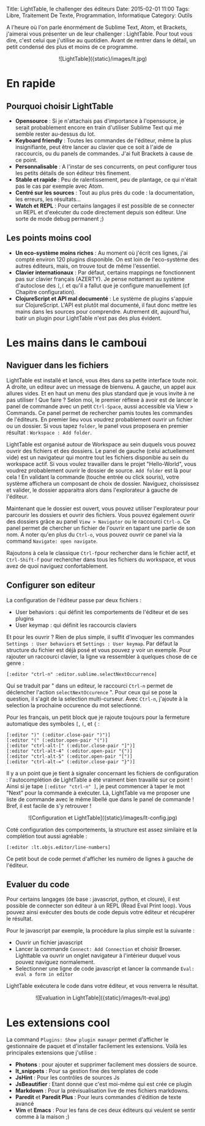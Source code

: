 Title: LightTable, le challenger des éditeurs
Date: 2015-02-01 11:00
Tags: Libre, Traitement De Texte, Programmation, Informatique
Category: Outils

A l'heure où l'on parle énormément de Sublime Text, Atom, et Brackets, j'aimerai vous présenter un de leur challenger : LightTable. Pour tout vous dire, c'est celui que j'utilise au quotidien. Avant de rentrer dans le détail, un petit condensé des plus et moins de ce programme.

<center>![LightTable]({static}/images/lt.jpg)</center>

# En rapide

## Pourquoi choisir LightTable

- **Opensource** : Si je n'attachais pas d'importance à l'opensource, je serait probablement encore en train d'utiliser Sublime Text qui me semble rester au-dessus du lot.
- **Keyboard friendly** : Toutes les commandes de l'éditeur, même la plus insignifiante, peut être lancer au clavier que ce soit à l'aide de raccourcis, ou du panels de commandes. J'ai fuit Brackets à cause de ce point.
- **Personnalisable** : A l'instar de ses concurrents, on peut configurer tous les petits détails de son éditeur très finement.
- **Stable et rapide** : Peu de ralentissement, peu de plantage, ce qui n'était pas le cas par exemple avec Atom.
- **Centré sur les sources** : Tout au plus près du code : la documentation, les erreurs, les résultats...
- **Watch et REPL** : Pour certains langages il est possible de se connecter un REPL et d'exécuter du code directement depuis son éditeur. Une sorte de mode debug permanent ;)

## Les points moins cool

- **Un eco-système moins riches** : Au moment où j'écrit ces lignes, j'ai compté environ 120 plugins disponible. On est loin de l'eco-système des autres éditeurs, mais, on trouve tout de même l'essentiel.
- **Clavier internationaux** : Par défaut, certains mappings ne fonctionnent pas sur clavier français (AZERTY). Je pense nottament au système d'autoclose des `[`,`(` et qu'il a fallut que je configure manuellement (cf Chapitre configuration).
- **ClojureScript et API mal documenté** : Le système de plugins s'appuie sur ClojureScript. L'API est plutôt mal documenté, il faut donc mettre les mains dans les sources pour comprendre. Autrement dit, aujourd'hui, batir un plugin pour LightTable n'est pas des plus évident.

# Les mains dans le camboui

## Naviguer dans les fichiers

LightTable est installé et lancé, vous êtes dans sa petite interface toute noir. A droite, un editeur avec un message de bienvenu. A gauche, un appel aux allures vides. Et en haut un menu des plus standard que je vous invite à ne pas utiliser ! Que faire ? Selon moi, le premier réflexe à avoir est de lancer le panel de commande avec un petit `Ctrl-Space`, aussi accessible via View > Commands. Ce panel permet de rechercher pamis toutes les commandes de l'éditeurs. En premier lieu vous voudrez probablement ouvrir un fichier ou un dossier. Si vous tapez `folder`, le panel vous proposera en premier résultat : `Workspace : Add folder`.

LightTable est organisé autour de Workspace au sein duquels vous pouvez ouvrir des fichiers et des dossiers. Le panel de gauche (celui actuellement vide) est un navigateur qui montre tout les fichiers disponible au sein du workspace actif. Si vous voulez travailler dans le projet "Hello-World", vous voudrez probablement ouvrir le dossier de source. `Add folder` est là pour cela ! En validant la commande (touche entrée ou click souris), votre système affichera un composant de choix de dossier. Naviguez, choississez et valider, le dossier apparaitra alors dans l'explorateur à gauche de l'éditeur.

Maintenant que le dossier est ouvert, vous pouvez utiliser l'explorateur pour parcourir les dossiers et ouvrir des fichiers. Vous pouvez également ouvrir des dossiers grâce au panel `View > Navigator` ou le raccourci `Ctrl-o`. Ce panel permet de chercher un fichier de l'ouvrir en tapant une partie de son nom. A noter qu'en plus du `Ctrl-o`, vous pouvez ouvrir ce panel via la command `Navigate: open navigate`.

Rajoutons à cela le classique `Ctrl-f`pour rechercher dans le fichier actif, et `Ctrl-Shift-f` pour rechercher dans tous les fichiers du workspace, et vous avez de quoi naviguez confortablement.

## Configurer son editeur

La configuration de l'éditeur passe par deux fichiers :

- User behaviors : qui définit les comportements de l'éditeur et de ses plugins
- User keymap : qui définit les raccourcis claviers

Et pour les ouvrir ? Rien de plus simple, il suffit d'invoquer les commandes `Settings : User behaviors` et `Settings : User keymap`. Par défaut la structure du fichier est déjà posé et vous pouvez y voir un exemple. Pour rajouter un raccourci clavier, la ligne va ressembler à quelques chose de ce genre :

    [:editor "ctrl-n" :editor.sublime.selectNextOccurrence]

Qui se traduit par " dans un editeur, le raccourci `Ctrl-n` permet de déclencher l'action `selectNextOccurence` ". Pour ceux qui se pose la question, il s'agit de la selection multi-curseur. Avec `Ctrl-n`, j'ajoute à la selection la prochaine occurence du mot selectionné.

Pour les français, un petit block que je rajoute toujours pour la fermeture automatique des symboles `[`, `(`, et `{` :

    [:editor ")" (:editor.close-pair ")")]
    [:editor "(" (:editor.open-pair "(")]
    [:editor "ctrl-alt-[" (:editor.close-pair "]")]
    [:editor "ctrl-alt-4" (:editor.open-pair "{")]
    [:editor "ctrl-alt-5" (:editor.open-pair "[")]
    [:editor "ctrl-alt-=" (:editor.close-pair "}")]

Il y a un point que je tient à signaler concernant les fichiers de configuration : l'autocomplétion de LightTable a été vraiment bien travaillé sur ce point ! Ainsi si je tape `[:editor "ctrl-n" ]`, je peut commencer à taper le mot "Next" pour la commande à exécuter. Là, LightTable va me proposer une liste de commande avec le même libellé que dans le panel de commande ! Bref, il est facile de s'y retrouver !

<center>![Configuration et LightTable]({static}/images/lt-config.jpg)</center>

Coté configuration des comportements, la structure est assez similaire et la complétion tout aussi agréable :

    [:editor :lt.objs.editor/line-numbers]

Ce petit bout de code permet d'afficher les numéro de lignes à gauche de l'éditeur.

## Evaluer du code

Pour certains langages (de base : javascript, python, et cloure), il est possible de connecter son éditeur à un REPL (Read Eval Print loop). Vous pouvez ainsi exécuter des bouts de code depuis votre éditeur et récupérer le résultat.

Pour le javascript par exemple, la procédure la plus simple est la suivante :

- Ouvrir un fichier javascript
- Lancer la commande `Connect: Add Connection` et choisir Browser. Lighttable va ouvrir un onglet navigateur à l'intérieur duquel vous pouvez naviguez normalement.
- Selectionner une ligne de code javascript et lancer la commande `Eval: eval a form in editor`

LightTable exécutera le code dans votre éditeur, et vous renverra le résultat.

<center>![Evaluation in LightTable]({static}/images/lt-eval.jpg)</center>

# Les extensions cool

La command `Plugins: Show plugin manager` permet d'afficher le gestionnaire de paquet et d'installer facilement les extensions. Voilà les principales extensions que j'utilise :

- **Photons** : pour ajouter et supprimer facilement mes dossiers de source.
- **lt_snippets** : Pour sa gestion fine des templates de code
- **JsHint** : Pour les contrôles de sources Js
- **JsBeautifier** : Etant donné que c'est moi-même qui est crée ce plugin
- **Markdown** : Pour la prévisualisation live de mes fichiers markdowns.
- **Paredit** et **Paredit Plus** : Pour leurs commandes d'édition de texte avancé
- **Vim** et **Emacs** : Pour les fans de ces deux éditeurs qui veulent se sentir comme à la maison ;)
